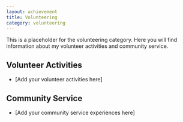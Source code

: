 ```yaml
---
layout: achievement
title: Volunteering
category: volunteering
---
```


This is a placeholder for the volunteering category. Here you will find information about my volunteer activities and community service.

## Volunteer Activities
- [Add your volunteer activities here]

## Community Service
- [Add your community service experiences here]
